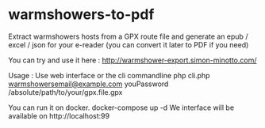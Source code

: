 # warmshowers-to-pdf
Extract warmshowers hosts from a GPX route file and generate an epub / excel / json for your e-reader
(you can convert it later to PDF if you need)

You can try and use it here : http://warmshower-export.simon-minotto.com/

Usage : 
Use web interface or the cli commandline
php cli.php warmshowersemail@example.com youPassword /absolute/path/to/your/gpx.file.gpx


You can run it on docker.
docker-compose up -d
We interface will be available on http://localhost:99
